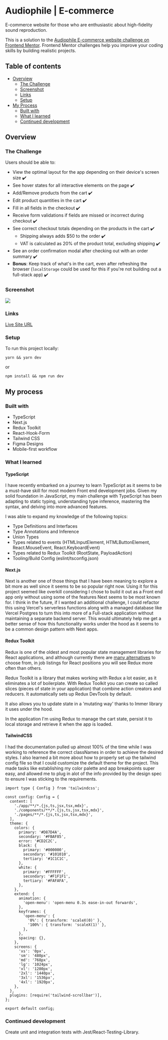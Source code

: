 # Audiophile | E-commerce

E-commerce website for those who are enthusiastic about high-fidelity sound reproduction.

This is a solution to the [Audiophile E-commerce website challenge on Frontend Mentor](https://www.frontendmentor.io/challenges/audiophile-ecommerce-website-C8cuSd_wx). Frontend Mentor challenges help you improve your coding skills by building realistic projects.

## Table of contents

- [Overview](#overview)
  - [The Challenge](#the-challenge)
  - [Screenshot](#screenshot)
  - [Links](#links)
  - [Setup](#setup)
- [My Process](#my-process)
  - [Built with](#built-with)
  - [What I learned](#what-i-learned)
  - [Continued development](#continued-development)

## Overview

### The Challenge

Users should be able to:

- View the optimal layout for the app depending on their device's screen size :heavy_check_mark:
- See hover states for all interactive elements on the page :heavy_check_mark:
- Add/Remove products from the cart :heavy_check_mark:
- Edit product quantities in the cart :heavy_check_mark:
- Fill in all fields in the checkout :heavy_check_mark:
- Receive form validations if fields are missed or incorrect during checkout :heavy_check_mark:
- See correct checkout totals depending on the products in the cart :heavy_check_mark:
  - Shipping always adds $50 to the order :heavy_check_mark:
  - VAT is calculated as 20% of the product total, excluding shipping :heavy_check_mark:
- See an order confirmation modal after checking out with an order summary :heavy_check_mark:
- **Bonus**: Keep track of what's in the cart, even after refreshing the browser (`localStorage` could be used for this if you're not building out a full-stack app) :heavy_check_mark:

### Screenshot

![](./screenshot.png)

### Links

[Live Site URL](https://audiophile-teal.vercel.app/)

### Setup

To run this project locally:

```
yarn && yarn dev
```

or

```
npm install && npm run dev
```

## My process

### Built with

- TypeScript
- Next.js
- Redux Toolkit
- React-Hook-Form
- Tailwind CSS
- Figma Designs
- Mobile-first workflow

### What I learned

#### TypeScript

I have recently embarked on a journey to learn TypeScript as it seems to be a must-have skill for most modern Front end development jobs. Given my solid foundation in JavaScript, my main challenge with TypeScript has been adapting to static typing, understanding type inference, mastering the syntax, and delving into more advanced features.

I was able to expand my knowledge of the following topics:

- Type Definitions and Interfaces
- Type Annotations and Inference
- Union Types
- Types related to events (HTMLInputElement, HTMLButtonElement, React.MouseEvent, React.KeyboardEvent)
- Types related to Redux Toolkit (RootState, PayloadAction)
- Tooling/Build Config (eslint/tsconfig.json)

#### Next.js

Next is another one of those things that I have been meaning to explore a bit more as well since it seems to be so popular right now. Using it for this project seemed like overkill considering I chose to build it out as a Front end app only without using some of the features Next seems to be most known for. I think in the future, if I wanted an additional challenge, I could refactor this using Vercel's serverless functions along with a managed database like Vercel Postgres to turn this into more of a Full-stack application without maintaining a separate backend server. This would ultimately help me get a better sense of how this functionality works under the hood as it seems to be a common design pattern with Next apps.

#### Redux Toolkit

Redux is one of the oldest and most popular state management libraries for React applications, and although currently there are [many alternatives](https://leerob.io/blog/react-state-management) to choose from, in job listings for React positions you will see Redux more often than others.

Redux Toolkit is a library that makes working with Redux a lot easier, as it eliminates a lot of boilerplate. With Redux Toolkit you can create so called slices (pieces of state in your application) that combine action creators and reducers. It automatically sets up Redux DevTools by default.

It also allows you to update state in a 'mutating way' thanks to Immer library it uses under the hood.

In the application I'm using Redux to manage the cart state, persist it to local storage and retrieve it when the app is loaded.

#### TailwindCSS

I had the documentation pulled up almost 100% of the time while I was working to reference the correct classNames in order to achieve the desired styles. I also learned a bit more about how to properly set up the tailwind config file so that I could customize the default theme for the project. This made tasks like establishing my color palette and app breakpoints super easy, and allowed me to plug in alot of the info provided by the design spec to ensure I was sticking to the requirements.

```
import type { Config } from 'tailwindcss';

const config: Config = {
  content: [
    './app/**/*.{js,ts,jsx,tsx,mdx}',
    './components/**/*.{js,ts,jsx,tsx,mdx}',
    './pages/**/*.{js,ts,jsx,tsx,mdx}',
  ],
  theme: {
    colors: {
      primary: '#D87D4A',
      secondary: '#FBAF85',
      error: '#CD2C2C',
      black: {
        primary: '#000000',
        secondary: '#101010',
        tertiary: '#1C1C1C',
      },
      white: {
        primary: '#FFFFFF',
        secondary: '#F1F1F1',
        tertiary: '#FAFAFA',
      },
    },
    extend: {
      animation: {
        'open-menu': 'open-menu 0.3s ease-in-out forwards',
      },
      keyframes: {
        'open-menu': {
          '0%': { transform: 'scaleX(0)' },
          '100%': { transform: 'scaleX(1)' },
        },
      },
      spacing: {},
    },
    screens: {
      'xs': '0px',
      'sm': '480px',
      'md': '768px',
      'lg': '1024px',
      'xl': '1280px',
      '2xl': '1440px',
      '3xl': '1536px',
      '4xl': '1920px',
    },
  },
  plugins: [require('tailwind-scrollbar')],
};

export default config;
```

### Continued development

Create unit and integration tests with Jest/React-Testing-Library.
